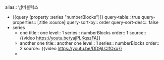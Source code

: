 alias:: 넘버블럭스

- {{query (property :series "numberBlocks")}}
  query-table:: true
  query-properties:: [:title :source]
  query-sort-by:: order
  query-sort-desc:: false
- series
	- one
	  title:: one
	  level:: 1
	  series:: numberBlocks
	  order:: 1
	  source:: {{video https://youtu.be/yajPLKqszFA}}
	- another one
	  title:: another one
	  level:: 1
	  series:: numberBlocks
	  order:: 2
	  source:: {{video https://youtu.be/DD9jLCIfOxo}}
	-